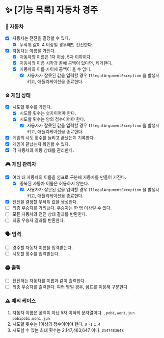 # ✨ [기능 목록] 자동차 경주

### 🚗 자동차

- [x] 자동차는 전진을 결정할 수 있다.
    - [x] 무작위 값이 4 이상일 경우에만 전진한다.
- [x] 자동차는 이름을 가진다.
    - [x] 자동차의 이름은 1자 이상, 5자 이하이다.
    - [x] 자동차의 이름 시작과 끝에 공백이 있다면, 제거한다.
    - [x] 자동차의 이름 사이에 공백이 올 수 없다.
        - [x] 사용자가 잘못된 값을 입력할 경우 `IllegalArgumentException` 을 발생시키고, 애플리케이션을 종료한다.

### ⚙️ 게임 상태

- [x] 시도할 횟수를 가진다.
    - [x] 시도할 횟수는 숫자이어야 한다.
    - [x] 시도할 횟수는 양의 정수이어야 한다.
        - [x] 사용자가 잘못된 값을 입력할 경우 `IllegalArgumentException` 을 발생시키고, 애플리케이션을 종료한다.
- [x] 게임의 시도 횟수를 늘리고 끝났는지 기록한다.
- [x] 게임이 끝났는지 확인할 수 있다.
- [x] 각 자동차의 이동 상태를 관리한다.

### 🎮 게임 관리자

- [x] 여러 대 자동차의 이름을 쉼표로 구분해 자동차를 만들어 가진다.
    - [x] 중복된 자동차 이름은 허용하지 않는다.
        - [x] 사용자가 잘못된 값을 입력할 경우 `IllegalArgumentException` 을 발생시키고, 애플리케이션을 종료한다.
- [x] 전진을 결정할 무작위 값을 생성한다.
- [ ] 최종 우승자를 가려낸다. 우승자는 한 명 이상일 수 있다.
- [ ] 모든 자동차의 전진 상태 결과를 반환한다.
- [ ] 최종 우승자 결과를 반환한다.

### 🗣️ 입력

- [ ] 경주할 자동차 이름을 입력받는다.
- [ ] 시도할 횟수를 입력받는다.

### 🖨 출력

- [ ] 전진하는 자동차를 이름과 같이 출력한다.
- [ ] 최종 우승자를 출력한다. 여러 명일 경우, 쉼표를 이용해 구분한다.

### ⚠️ 예외 케이스

1. 자동차 이름은 공백이 아닌 5자 이하의 문자열이다.
   `,pobi,woni,jun`
   `pobipobi,woni,jun`
2. 시도할 횟수는 1이상의 정수이어야 한다.
   `0`
   `-1`
   `1.4`
3. 시도할 수 있는 최대 횟수는 2,147,483,647 이다.
   `2147483648`